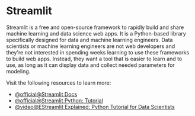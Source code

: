 # Streamlit

Streamlit is a free and open-source framework to rapidly build and share machine learning and data science web apps. It is a Python-based library specifically designed for data and machine learning engineers. Data scientists or machine learning engineers are not web developers and they're not interested in spending weeks learning to use these frameworks to build web apps. Instead, they want a tool that is easier to learn and to use, as long as it can display data and collect needed parameters for modeling.



Visit the following resources to learn more:

- [@official@Streamlit Docs](https://docs.streamlit.io/)
- [@official@Streamlit Python: Tutorial](https://www.datacamp.com/tutorial/streamlit)
- [@video@EStreamlit Explained: Python Tutorial for Data Scientists](https://www.youtube.com/watch?v=c8QXUrvSSyg)

